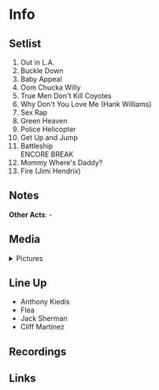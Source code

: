 # Info

## Setlist

1. Out in L.A.
2. Buckle Down
3. Baby Appeal
4. Oom Chucka Willy
5. True Men Don't Kill Coyotes
6. Why Don't You Love Me (Hank Williams)
6. Sex Rap
7. Green Heaven
8. Police Helicopter
9. Get Up and Jump
10. Battleship
<br>ENCORE BREAK
11. Mommy Where's Daddy?
12. Fire (Jimi Hendrix)

## Notes

**Other Acts**: -

## Media 

<details>
  <summary>Pictures</summary>
  <img alt="Setlist" title="Setlist" src="19841124.jpg" height="200" />
</details>

## Line Up

* Anthony Kiedis
* Flea
* Jack Sherman
* Cliff Martinez

## Recordings

## Links